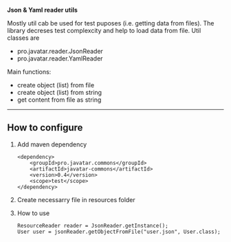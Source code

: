 **Json & Yaml reader utils** 

Mostly util cab be used for test puposes (i.e. getting data from files).
The library decreses test complexcity and help to load data from file.
Util classes are 
- pro.javatar.reader.JsonReader
- pro.javatar.reader.YamlReader

Main functions:
- create object (list) from file
- create object (list) from string
- get content from file as string

---

## How to configure

1. Add maven dependency
    ```
    <dependency>
        <groupId>pro.javatar.commons</groupId>
        <artifactId>javatar-commons</artifactId>
        <version>0.4</version>
        <scope>test</scope>
    </dependency>
    ```
2. Create necessarry file in resources folder 

3. How to use
	```
	ResourceReader reader = JsonReader.getInstance();
	User user = jsonReader.getObjectFromFile("user.json", User.class);
	```
